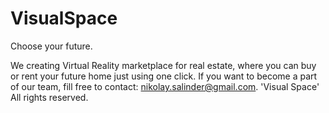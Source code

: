# VisualSpace 
Choose your future.

We creating Virtual Reality marketplace for real estate,
where you can buy or rent your future home just using one click.
If you want to become a part of our team,
fill free to contact: nikolay.salinder@gmail.com.
'Visual Space' All rights reserved.
